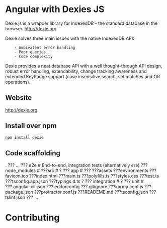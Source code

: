 # Angular with Dexies JS 

Dexie.js is a wrapper library for indexedDB - the standard database in the browser. http://dexie.org

Dexie solves three main issues with the native IndexedDB API:

        - Ambivalent error handling
        - Poor queries
        - Code complexity

Dexie provides a neat database API with a well thought-through API design, robust error handling, extendability, change tracking awareness and extended KeyRange support (case insensitive search, set matches and OR operations).

## Website

http://dexie.org

## Install over npm

```sh
npm install dexie

```
## Code scaffolding
 .
    ??? ...
    ??? e2e                     # End-to-end, integration tests (alternatively `e2e`)
    ???node_modules             #
    ???src                      # 
    ?   ??? app                 #
             ??? 
        ???assets
        ???environments
        ???favicon.ico
        ???index.html
        ???main.ts
        ???polyfills.ts
        ???styles.css
        ???test.ts
        ???tsconfig.app.json
        ???typings.d.ts
    ?   ??? integration         # 
    ?   ??? unit                # 
    ???.angular-cli.json
    ???.editorconfig
    ???.gitignore
    ???karma.conf.js
    ???package.json
    ???protractor.conf.js
    ???READEME.md
    ???tsconfig.json
    ???tslint.json
    ??? ...

# Contributing